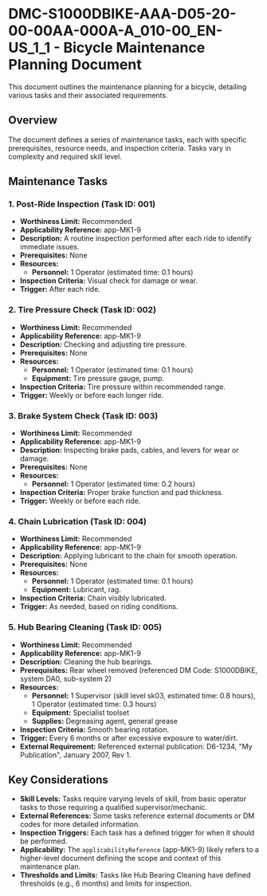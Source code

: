 # DMC-S1000DBIKE-AAA-D05-20-00-00AA-000A-A_010-00_EN-US_1_1 - Bicycle Maintenance Planning Document

This document outlines the maintenance planning for a bicycle, detailing various tasks and their associated requirements.

## Overview

The document defines a series of maintenance tasks, each with specific prerequisites, resource needs, and inspection criteria. Tasks vary in complexity and required skill level.

## Maintenance Tasks

### 1. Post-Ride Inspection (Task ID: 001)

*   **Worthiness Limit:** Recommended
*   **Applicability Reference:** app-MK1-9
*   **Description:** A routine inspection performed after each ride to identify immediate issues.
*   **Prerequisites:** None
*   **Resources:**
    *   **Personnel:** 1 Operator (estimated time: 0.1 hours)
*   **Inspection Criteria:** Visual check for damage or wear.
*   **Trigger:** After each ride.

### 2. Tire Pressure Check (Task ID: 002)

*   **Worthiness Limit:** Recommended
*   **Applicability Reference:** app-MK1-9
*   **Description:** Checking and adjusting tire pressure.
*   **Prerequisites:** None
*   **Resources:**
    *   **Personnel:** 1 Operator (estimated time: 0.1 hours)
    *   **Equipment:** Tire pressure gauge, pump.
*   **Inspection Criteria:** Tire pressure within recommended range.
*   **Trigger:** Weekly or before each longer ride.

### 3. Brake System Check (Task ID: 003)

*   **Worthiness Limit:** Recommended
*   **Applicability Reference:** app-MK1-9
*   **Description:** Inspecting brake pads, cables, and levers for wear or damage.
*   **Prerequisites:** None
*   **Resources:**
    *   **Personnel:** 1 Operator (estimated time: 0.2 hours)
*   **Inspection Criteria:** Proper brake function and pad thickness.
*   **Trigger:** Weekly or before each ride.

### 4. Chain Lubrication (Task ID: 004)

*   **Worthiness Limit:** Recommended
*   **Applicability Reference:** app-MK1-9
*   **Description:** Applying lubricant to the chain for smooth operation.
*   **Prerequisites:** None
*   **Resources:**
    *   **Personnel:** 1 Operator (estimated time: 0.1 hours)
    *   **Equipment:** Lubricant, rag.
*   **Inspection Criteria:** Chain visibly lubricated.
*   **Trigger:** As needed, based on riding conditions.

### 5. Hub Bearing Cleaning (Task ID: 005)

*   **Worthiness Limit:** Recommended
*   **Applicability Reference:** app-MK1-9
*   **Description:** Cleaning the hub bearings.
*   **Prerequisites:** Rear wheel removed (referenced DM Code: S1000DBIKE, system DA0, sub-system 2)
*   **Resources:**
    *   **Personnel:** 1 Supervisor (skill level sk03, estimated time: 0.8 hours), 1 Operator (estimated time: 0.3 hours)
    *   **Equipment:** Specialist toolset
    *   **Supplies:** Degreasing agent, general grease
*   **Inspection Criteria:** Smooth bearing rotation.
*   **Trigger:** Every 6 months or after excessive exposure to water/dirt.
*   **External Requirement:** Referenced external publication: D6-1234, "My Publication", January 2007, Rev 1.

## Key Considerations

*   **Skill Levels:** Tasks require varying levels of skill, from basic operator tasks to those requiring a qualified supervisor/mechanic.
*   **External References:** Some tasks reference external documents or DM codes for more detailed information.
*   **Inspection Triggers:** Each task has a defined trigger for when it should be performed.
*   **Applicability:** The `applicabilityReference` (app-MK1-9) likely refers to a higher-level document defining the scope and context of this maintenance plan.
*   **Thresholds and Limits:** Tasks like Hub Bearing Cleaning have defined thresholds (e.g., 6 months) and limits for inspection.